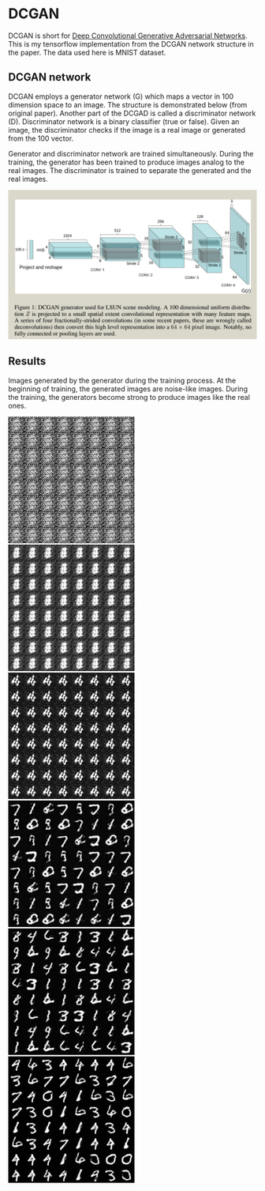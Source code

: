 # DCGAN

DCGAN  is short for [Deep Convolutional Generative Adversarial Networks](https://arxiv.org/abs/1511.06434).  This is my tensorflow implementation from the DCGAN network structure in the paper. The data used here is MNIST dataset. 


## DCGAN network

DCGAN employs a generator network (G) which maps a vector in 100 dimension space to an image. The structure is demonstrated below (from original paper). Another part of the DCGAD is called a discriminator network (D). Discriminator network is a binary classifier (true or false). Given an image, the discriminator checks if the image is a real image or generated from the 100 vector. 

Generator and discriminator network are trained simultaneously. During the training, the generator has been trained to produce images analog to the real images. The discriminator is trained to separate the generated and the real images.

![alt tag](dcgan.jpg)

## Results 

Images generated by the generator during the training process. At the beginning of training, the generated images are noise-like images. During the training, the generators become strong to produce images like the real ones.

![result](tmp/dcgan_mnist/result_imgs/out_2000.jpg)
![result](tmp/dcgan_mnist/result_imgs/out_10000.jpg)
![result](tmp/dcgan_mnist/result_imgs/out_16000.jpg)
![result](tmp/dcgan_mnist/result_imgs/out_24000.jpg)
![result](tmp/dcgan_mnist/result_imgs/out_32000.jpg)
![result](tmp/dcgan_mnist/result_imgs/out_37000.jpg)
